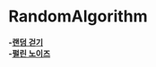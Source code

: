 # RandomAlgorithm

__-[랜덤 걷기](/Random_Walk/random_walk.md)__    
__-[펄린 노이즈](/Perlin_Noise/perlin_noise.md)__  
